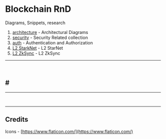 # Blockchain RnD

Diagrams, Snippets, research

1. [architecture](architecture) - Architectural Diagrams
2. [security](security) - Security Related collection
3. [auth](auth) - Authentication and Authorization
4. [L2 StarkNet](starknet) - L2 StarNet
5. [L2 ZkSync](zksync) - L2 ZkSync

----
<br>

## \#


----
<br>

---

## Credits

Icons - [https://www.flaticon.com/](https://www.flaticon.com/)

